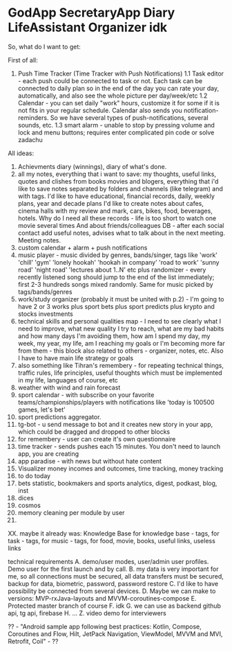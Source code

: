 # GodApp SecretaryApp Diary LifeAssistant Organizer idk

So, what do I want to get:

First of all:
1. Push Time Tracker (Time Tracker with Push Notifications)
1.1 Task editor - each push could be connected to task or not. Each task can be connected to daily plan so in the end of the day you can rate your day,
automatically, and also see the whole picture per day/week/etc
1.2 Calendar - you can set daily "work" hours, customize it for some if it is not fits in your regular schedule. Calendar also sends you notification-reminders.
So we have several types of push-notifications, several sounds, etc.
1.3 smart alarm - unable to stop by pressing volume and lock and menu buttons; requires enter complicated pin code or solve zadachu


All ideas:
1. Achievments diary (winnings), diary of what's done.
2. all my notes, everything that i want to save: my thoughts, useful links, quotes and clishes from books movies and blogers, everything that i'd like to save
notes separated by folders and channels (like telegram) and with tags. I'd like to have educational, financial records, daily, weekly plans, year and decade plans
I'd like to create notes about cafes, cinema halls with my review and mark, cars, bikes, food, beverages, hotels. 
Why do I need all these records - life is too short to watch one movie several times
And about friends/colleagues DB - after each social contact add useful notes, advises what to talk about in the next meeting. Meeting notes.
3. custom calendar + alarm + push notifications
4. music player - music divided by genres, bands/singer, tags like 'work' 'chill' 'gym' 'lonely hookah' 'hookah in company' 'road to work'
'sunny road' 'night road' 'lectures about 1..N' etc plus randomizer - every recently listened song should jump to the end of the list immediately; 
first 2-3 hundreds songs mixed randomly. Same for music picked by tags/bands/genres
5. work/study organizer (probably it must be united with p.2) - I'm going to have 2 or 3 works plus sport bets plus sport predicts 
plus krypto and stocks investments
6. technical skills and personal qualities map - I need to see clearly what I need to improve, what new quality I try to reach, 
what are my bad habits and how many days I'm avoiding them, how am I spend my day, my week, my year, my life, 
am I reaching my goals or I'm becoming more far from them - this block also related to others -  organizer, notes, etc. 
Also I have to have main life strategy or goals
7. also something like Tihran's remembery - for repeating technical things, traffic rules, life principles, 
useful thoughts which must be implemented in my life, languages of course, etc
8. weather with wind and rain forecast
9. sport calendar - with subscribe on your favorite teams/championships/players with notifications like 'today is 100500 games, let's bet'
10. sport predictions aggregator.
11. tg-bot - u send message to bot and it creates new story in your app, which could be dragged and dropped to other blocks
12. for remembery - user can create it's own questionnaire
13. time tracker - sends pushes each 15 minutes. You don't need to launch app, you are creating
14. app paradise - with news but without hate content
15. Visualizer money incomes and outcomes, time tracking, money tracking
16. to do today
17. bets statistic, bookmakers and sports analytics, digest, podkast, blog, inst
18. dices
19. cosmos
20. memory cleaning per module by user
21. 

XX. maybe it already was: Knowledge Base
for knowledge base - tags, for task - tags, for music - tags, for food, movie, books, useful links, useless links

technical requirements
A. demo/user modes, user/admin user profiles. Demo user for the first launch and by call. 
B. my data is very important for me, so all connections must be secured, all data transfers must be secured, backup for data, biometric, password,
password restore
C. I'd like to have possibility be connected from several devices.
D. Maybe we can make to versions: MVP-rxJava-layouts and MVVM-coroutines-compose
E. Protected master branch of course
F. idk
G. we can use as backend github api, tg api, firebase
H. 
...
Z. video demo for interviewers

?? - "Android sample app following best practices: Kotlin, Compose, Coroutines and Flow, Hilt, JetPack Navigation, ViewModel, MVVM and MVI, Retrofit, Coil" - ??

